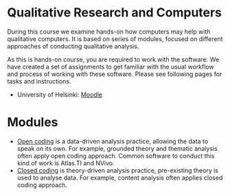 # Qualitative Research and Computers

During this course we examine hands-on how computers may help with qualitative computers.
It is based on series of modules, focused on different approaches of conducting qualitative analysis.


As this is hands-on course, you are required to work with the software.
We have created a set of assignments to get familiar with the usual workflow and process of working with these software.
Please see following pages for tasks and instructions.

* University of Helsinki: [Moodle](https://moodle.helsinki.fi/course/view.php?id=41394)

# Modules

* [Open coding](/open-coding/) is a data-driven analysis practice, allowing the data to speak on its own.
For example, grounded theory and thematic analysis often apply open coding approach.
Common software to conduct this kind of work is Atlas.TI and NVivo.
* [Closed coding](/closed-coding/) is theory-driven analysis practice, pre-existing theory is used to analyse data.
For example, content analysis often applies closed coding approach.
